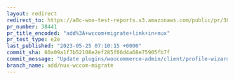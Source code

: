 ```yaml
---
layout: redirect
redirect_to: https://a8c-woo-test-reports.s3.amazonaws.com/public/pr/38441/e2e/index.html
pr_number: 38441
pr_title_encoded: "add%3A+wccom+migrate+link+in+nux"
pr_test_type: e2e
last_published: "2023-05-25 07:10:15 +0000"
commit_sha: 60a09a1f7b52108e2ef285f06d4a68e75905fb7f
commit_message: "Update plugins/woocommerce-admin/client/profile-wizard/steps/business…"
branch_name: add/nux-wccom-migrate
---
```

